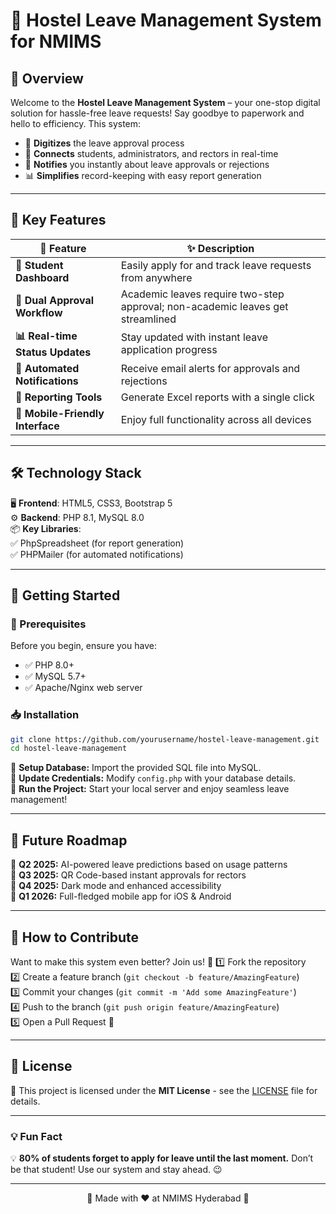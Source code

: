 # 🏨 Hostel Leave Management System for NMIMS

## 📌 Overview
Welcome to the **Hostel Leave Management System** – your one-stop digital solution for hassle-free leave requests! Say goodbye to paperwork and hello to efficiency. This system:
- 🚀 **Digitizes** the leave approval process
- 🔄 **Connects** students, administrators, and rectors in real-time
- 📢 **Notifies** you instantly about leave approvals or rejections
- 📊 **Simplifies** record-keeping with easy report generation

---

## 🎯 Key Features
| 🚀 Feature | ✨ Description |
|-----------|--------------|
| **📌 Student Dashboard** | Easily apply for and track leave requests from anywhere |
| **🔗 Dual Approval Workflow** | Academic leaves require two-step approval; non-academic leaves get streamlined |
| **📊 Real-time Status Updates** | Stay updated with instant leave application progress |
| **📩 Automated Notifications** | Receive email alerts for approvals and rejections |
| **📂 Reporting Tools** | Generate Excel reports with a single click |
| **📱 Mobile-Friendly Interface** | Enjoy full functionality across all devices |

---

## 🛠️ Technology Stack
🖥 **Frontend**: HTML5, CSS3, Bootstrap 5  
⚙️ **Backend**: PHP 8.1, MySQL 8.0  
📦 **Key Libraries**:  
✅ PhpSpreadsheet (for report generation)  
✅ PHPMailer (for automated notifications)  

---

## 🚀 Getting Started
### 🎯 Prerequisites
Before you begin, ensure you have:
- ✅ PHP 8.0+
- ✅ MySQL 5.7+
- ✅ Apache/Nginx web server

### 📥 Installation
```bash
git clone https://github.com/yourusername/hostel-leave-management.git
cd hostel-leave-management
```

🔧 **Setup Database:** Import the provided SQL file into MySQL.  
🔑 **Update Credentials:** Modify `config.php` with your database details.  
🚀 **Run the Project:** Start your local server and enjoy seamless leave management!  

---

## 🔮 Future Roadmap
🚀 **Q2 2025:** AI-powered leave predictions based on usage patterns  
📲 **Q3 2025:** QR Code-based instant approvals for rectors  
🌙 **Q4 2025:** Dark mode and enhanced accessibility  
📱 **Q1 2026:** Full-fledged mobile app for iOS & Android  

---

## 🤝 How to Contribute
Want to make this system even better? Join us! 🎉
1️⃣ Fork the repository  
2️⃣ Create a feature branch (`git checkout -b feature/AmazingFeature`)  
3️⃣ Commit your changes (`git commit -m 'Add some AmazingFeature'`)  
4️⃣ Push to the branch (`git push origin feature/AmazingFeature`)  
5️⃣ Open a Pull Request 🎯  

---

## 📜 License
🔖 This project is licensed under the **MIT License** - see the [LICENSE](LICENSE) file for details.  

---

### 💡 Fun Fact
💡 **80% of students forget to apply for leave until the last moment.** Don’t be that student! Use our system and stay ahead. 😉

---
<p align="center">🚀 Made with ❤️ at NMIMS Hyderabad 🚀</p>
